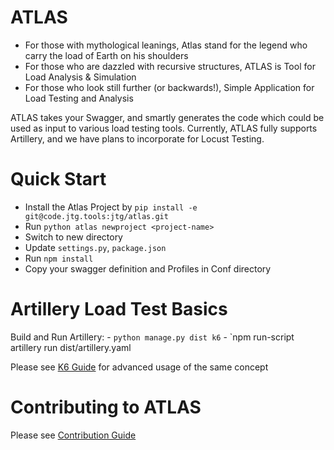 ATLAS
=======

- For those with mythological leanings, Atlas stand for the legend who carry the load of Earth on his shoulders
- For those who are dazzled with recursive structures, ATLAS is Tool for Load Analysis & Simulation
- For those who look still further (or backwards!), Simple Application for Load Testing and Analysis

ATLAS takes your Swagger, and smartly generates the code which could be used as input to various load testing tools.
Currently, ATLAS fully supports Artillery, and we have plans to incorporate for Locust Testing.


Quick Start
=====
- Install the Atlas Project by `pip install -e git@code.jtg.tools:jtg/atlas.git`
- Run `python atlas newproject <project-name>`
- Switch to new directory
- Update `settings.py`, `package.json`
- Run `npm install`
- Copy your swagger definition and Profiles in Conf directory


Artillery Load Test Basics
=======

Build and Run Artillery:
    - `python manage.py dist k6`
    - `npm run-script artillery run dist/artillery.yaml

Please see [K6 Guide](docs/k6.md) for advanced usage of the same concept


Contributing to ATLAS
=========

Please see [Contribution Guide](docs/Contributing.md)

